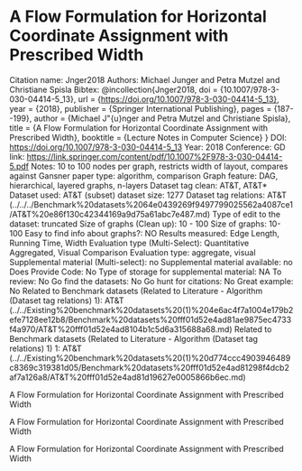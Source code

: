 # A Flow Formulation for Horizontal Coordinate Assignment with Prescribed Width

Citation name: Jnger2018
Authors: Michael Junger and Petra Mutzel and Christiane Spisla
Bibtex: @incollection{Jnger2018,
doi = {10.1007/978-3-030-04414-5_13},
url = {https://doi.org/10.1007/978-3-030-04414-5_13},
year = {2018},
publisher = {Springer International Publishing},
pages = {187--199},
author = {Michael J\"{u}nger and Petra Mutzel and Christiane Spisla},
title = {A Flow Formulation for Horizontal Coordinate Assignment with Prescribed Width},
booktitle = {Lecture Notes in Computer Science}
}
DOI: https://doi.org/10.1007/978-3-030-04414-5_13
Year: 2018
Conference: GD
link: https://link.springer.com/content/pdf/10.1007%2F978-3-030-04414-5.pdf
Notes: 10 to 100 nodes per graph, restricts width of layout, compares against Gansner
paper type: algorithm, comparison
Graph feature: DAG, hierarchical, layered graphs, n-layers
Dataset tag clean: AT&T, AT&T*
Dataset used: AT&T (subset)
dataset size: 1277
Dataset tag relations: AT&T (../../../Benchmark%20datasets%2064e0439269f9497799025562a4087ce1/AT&T%20e86f130c42344169a9d75a61abc7e487.md)
Type of edit to the dataset: truncated
Size of graphs (Clean up): 10 - 100
Size of graphs: 10-100
Easy to find info about graphs?: NO
Results measured: Edge Length, Running Time, Width
Evaluation type (Multi-Select): Quantitative Aggregated, Visual Comparison
Evaluation type: aggregate, visual
Supplemental material (Multi-select): no
Supplemental material available: no
Does Provide Code: No
Type of storage for supplemental material: NA
To review: No
Go find the datasets: No
Go hunt for citations: No
Great example: No
Related to Benchmark datasets (Related to Literature - Algorithm (Dataset tag relations) 1): AT&T (../../Existing%20benchmark%20datasets%20(1)%204e6ac4f7a1004e179b2efe7128ee12b8/Benchmark%20datasets%20fff01d52e4ad81ae9875ec4733f4a970/AT&T%20fff01d52e4ad8104b1c5d6a315688a68.md)
Related to Benchmark datasets (Related to Literature - Algorithm (Dataset tag relations) 1) 1: AT&T (../../Existing%20benchmark%20datasets%20(1)%20d774ccc4903946489c8369c319381d05/Benchmark%20datasets%20fff01d52e4ad81298f4dcb2af7a126a8/AT&T%20fff01d52e4ad81d19627e0005866b6ec.md)

A Flow Formulation for Horizontal
Coordinate Assignment with Prescribed
Width

A Flow Formulation for Horizontal
Coordinate Assignment with Prescribed
Width

A Flow Formulation for Horizontal
Coordinate Assignment with Prescribed
Width